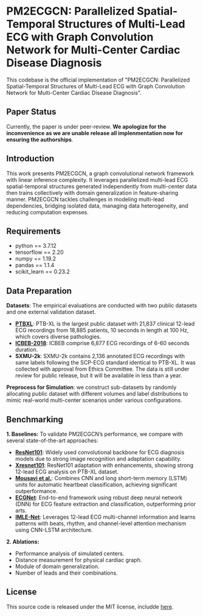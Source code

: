 
# PM2ECGCN: Parallelized Spatial-Temporal Structures of Multi-Lead ECG with Graph Convolution Network for Multi-Center Cardiac Disease Diagnosis

This codebase is the official implementation of "PM2ECGCN: Parallelized Spatial-Temporal Structures of Multi-Lead ECG with Graph Convolution Network for Multi-Center Cardiac Disease Diagnosis".

## Paper Status

Currently, the paper is under peer-review. **We apologize for the inconvenience as we are unable release all implenmentation now for ensuring the authorships**.

## Introduction

This work presents PM2ECGCN, a graph convolutional network framework with linear inference complexity. It leverages parallelized multi-lead ECG spatial-temporal structures generated independently from multi-center data then trains collectively with domain generalization in feature-sharing manner. PM2ECGCN tackles challenges in modeling multi-lead dependencies, bridging isolated data, managing data heterogeneity, and reducing computation expenses.

## Requirements

- python == 3.7.12
- tensorflow == 2.20
- numpy == 1.19.2
- pandas == 1.1.4
- scikit_learn == 0.23.2

## Data Preparation

**Datasets**: The empirical evaluations are conducted with two public datasets and one external validation dataset.

- [**PTBXL**](https://physionet.org/content/ptb-xl/1.0.1/): PTB-XL is the largest public dataset with 21,837 clinical 12-lead ECG recordings from 18,885 patients, 10 seconds in length at 100 Hz, which covers diverse pathologies.
- [**ICBEB-2018**](http://2018.icbeb.org/Challenge.html): ICBEB comprise 6,877 ECG recordings of 6-60 seconds duration.
- **SXMU-2k**: SXMU-2k contains 2,136 annotated ECG recordings with same labels following the SCP-ECG standard identical to PTB-XL. It was collected with approval from Ethics Committee. The data is still under review for public release, but it will be available in less than a year.

**Preprocess for Simulation**: we construct sub-datasets by randomly allocating public dataset with different volumes and label distributions to mimic real-world multi-center scenarios under various configurations.
  
## Benchmarking

**1. Baselines:** To validate PM2ECGCN’s performance, we compare with several state-of-the-art approaches:

- [**ResNet101**](https://github.com/helme/ecg_ptbxl_benchmarking): Widely used convolutional backbone for ECG diagnosis models due to strong image recognition and adaptation capability.
- [**Xresnet101**](https://github.com/helme/ecg_ptbxl_benchmarking): ResNet101 adaptation with enhancements, showing strong 12-lead ECG analysis on PTB-XL dataset.
- [**Mousavi et al.**](https://github.com/likith012/IMLE-Net): Combines CNN and long short-term memory (LSTM) units for automatic heartbeat classification, achieving significant outperformance.
- [**ECGNet**](https://github.com/likith012/IMLE-Net): End-to-end framework using robust deep neural network (DNN) for ECG feature extraction and classification, outperforming prior arts.
- [**IMLE-Net**](https://github.com/likith012/IMLE-Net): Leverages 12-lead ECG multi-channel information and learns patterns with beats, rhythm, and channel-level attention mechanism using CNN-LSTM architecture.

**2. Ablations:**

- Performance analysis of simulated centers.
- Distance measurement for physical cardiac graph.
- Module of domain generalization.
- Number of leads and their combinations.

## License

This source code is released under the MIT license, includde [here](LICENSE).
